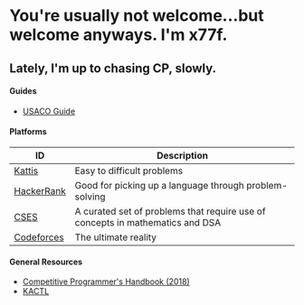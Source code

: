 # You're usually not welcome...but welcome anyways. I'm x77f.

## Lately, I'm up to chasing CP, slowly.

<!-- tabs:start -->
#### **Guides**
- [USACO Guide](https://usaco.guide)

#### **Platforms**
| ID | Description |
| --- | --- |
| [Kattis](https://open.kattis.com) | Easy to difficult problems |
| [HackerRank](https://hackerrank.com) | Good for picking up a language through problem-solving |
| [CSES](https://cses.fi) | A curated set of problems that require use of concepts in mathematics and DSA |
| [Codeforces](https://codeforces.com) | The ultimate reality |

#### **General Resources**
- [Competitive Programmer's Handbook (2018)](https://cses.fi/book/book.pdf)
- [KACTL](https://github.com/kth-competitive-programming/kactl)

<!-- tabs:end -->
